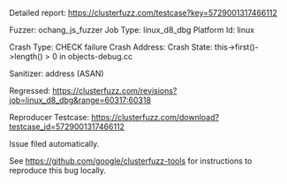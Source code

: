 Detailed report: https://clusterfuzz.com/testcase?key=5729001317466112

Fuzzer: ochang_js_fuzzer
Job Type: linux_d8_dbg
Platform Id: linux

Crash Type: CHECK failure
Crash Address: 
Crash State:
  this->first()->length() > 0 in objects-debug.cc
  
Sanitizer: address (ASAN)

Regressed: https://clusterfuzz.com/revisions?job=linux_d8_dbg&range=60317:60318

Reproducer Testcase: https://clusterfuzz.com/download?testcase_id=5729001317466112

Issue filed automatically.

See https://github.com/google/clusterfuzz-tools for instructions to reproduce this bug locally.